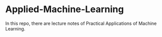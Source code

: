 # Applied-Machine-Learning
In this repo, there are lecture notes of Practical Applications of Machine Learning.
